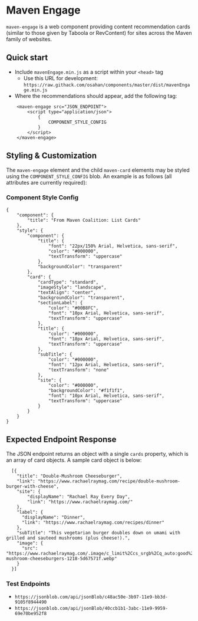 # Maven Engage

`maven-engage` is a web component providing content recommendation cards (similar to those given by Taboola or RevContent) for sites across the Maven family of websites.

## Quick start

* Include `mavenEngage.min.js` as a script within your `<head>` tag
    - Use this URL for development: `https://raw.githack.com/osahan/components/master/dist/mavenEngage.min.js`
* Where the recommendations should appear, add the following tag:

```
    <maven-engage src="JSON_ENDPOINT">
        <script type="application/json">
            {
                COMPONENT_STYLE_CONFIG
            }
        </script>
    </maven-engage>
```
## Styling & Customization

The `maven-engage` element and the child `maven-card` elements may be styled using the `COMPONENT_STYLE_CONFIG` blob. An example is as follows (all attributes are currently required):

### Component Style Config

```
{
    "component": {
        "title": "From Maven Coalition: List Cards"
    },
    "style": {
        "component": {
            "title": {
                "font": "22px/150% Arial, Helvetica, sans-serif",
                "color": "#000000",
                "textTransform": "uppercase"
            },
            "backgroundColor": "transparent"
        },
        "card": {
            "cardType": "standard",
            "imageStyle": "landscape",
            "textAlign": "center",
            "backgroundColor": "transparent",
            "sectionLabel": {
                "color": "#00B8FC",
                "font": "10px Arial, Helvetica, sans-serif",
                "textTransform": "uppercase"
            },
            "title": {
                "color": "#000000",
                "font": "18px Arial, Helvetica, sans-serif",
                "textTransform": "uppercase"
            },
            "subTitle": {
                "color": "#000000",
                "font": "12px Arial, Helvetica, sans-serif",
                "textTransform": "none"
            },
            "site": {
                "color": "#000000",
                "backgroundColor": "#f1f1f1",
                "font": "10px Arial, Helvetica, sans-serif",
                "textTransform": "uppercase"
            }
        }
    }
}
```
## Expected Endpoint Response

The JSON endpoint returns an object with a single `cards` property, which is an array of card objects. A sample card object is below:

```
  [{
    "title": "Double-Mushroom Cheeseburger",
    "link": "https://www.rachaelraymag.com/recipe/double-mushroom-burger-with-cheese",
    "site": {
        "displayName": "Rachael Ray Every Day",
        "link": "https://www.rachaelraymag.com/"
    },
    "label": {
      "displayName": "Dinner",
      "link": "https://www.rachaelraymag.com/recipes/dinner"
    },
    "subTitle": "This vegetarian burger doubles down on umami with grilled and sauteed mushrooms (plus cheese!).",
    "image": {
      "src": "https://www.rachaelraymag.com/.image/c_limit%2Ccs_srgb%2Cq_auto:good%2Cw_700/MTYwMzI5NjQ2MDUzNzk0ODk1/double-mushroom-cheeseburgers-1218-5d67571f.webp"
    }
  }]
  ```
  ### Test Endpoints
* `https://jsonblob.com/api/jsonBlob/c48ac50e-3b97-11e9-bb3d-9105f8944490`
* `https://jsonblob.com/api/jsonBlob/40ccb1b1-3abc-11e9-9959-69e70be952f8`
